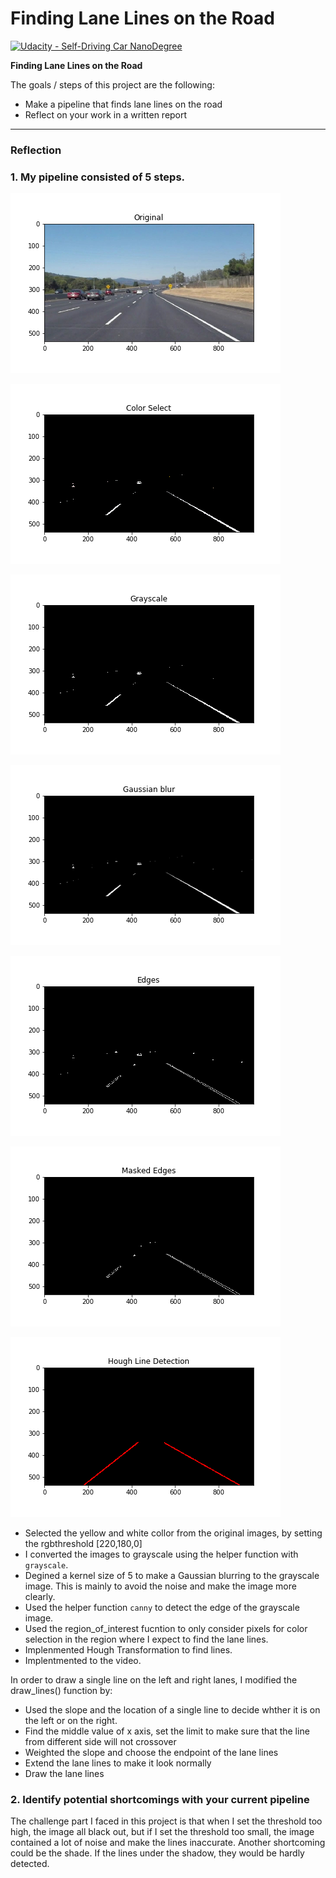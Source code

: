 # **Finding Lane Lines on the Road** 
[![Udacity - Self-Driving Car NanoDegree](https://s3.amazonaws.com/udacity-sdc/github/shield-carnd.svg)](http://www.udacity.com/drive)



**Finding Lane Lines on the Road**

The goals / steps of this project are the following:
* Make a pipeline that finds lane lines on the road
* Reflect on your work in a written report


[//]: # (Image References)


[color]: ./process/colorselect.png "colorselect"
[origin]: ./process/original.png "origin"
[grayscale]: ./process/grayscale.png "grayscale"
[Gussian]: ./process/gussian_blur.png "blur"
[edge]: ./process/edges.png "edges"
[masked]: ./process/masked_edges.png "masked"
[hough]: ./process/hough_line.png "hough"

----

### Reflection

### 1. My pipeline consisted of 5 steps.


   ![Alt Text][origin]
   
   ![Alt Text][color]
   
   ![Alt Text][grayscale]
   
   ![Alt Text][gussian]
   
   ![Alt Text][edge]
   
   ![Alt Text][masked]
   
   ![Alt Text][hough]
   
  - Selected the yellow and white collor from the original images, by setting the rgbthreshold [220,180,0]
  - I converted the images to grayscale using the helper function with `grayscale`.
  - Degined a kernel size of 5 to make a Gaussian blurring to the grayscale image. This is mainly to avoid the noise and make the image more clearly.
  - Used the helper function `canny` to detect the edge of the grayscale image.
  - Used the region_of_interest fucntion to only consider pixels for color selection in the region where I expect to find the lane lines.
  - Implenmented Hough Transformation to find lines.
  - Implentmented to the video.

In order to draw a single line on the left and right lanes, I modified the draw_lines() function by: 

  - Used the slope and the location of a single line to decide whther it is on the left or on the right.
  - Find the middle value of x axis, set the limit to make sure that the line from different side will not crossover
  - Weighted the slope and choose the endpoint of the lane lines
  - Extend the lane lines to make it look normally
  - Draw the lane lines



### 2. Identify potential shortcomings with your current pipeline

   The challenge part I faced in this project is that when I set the threshold too high, the image all black out, but if I set   the threshold too small, the image contained a lot of noise and make the lines inaccurate. Another shortcoming could be the   shade. If the lines under the shadow, they would be hardly detected. 


   

